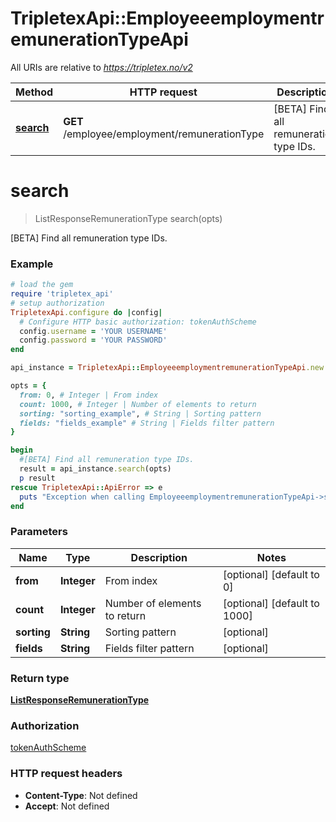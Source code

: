 # TripletexApi::EmployeeemploymentremunerationTypeApi

All URIs are relative to *https://tripletex.no/v2*

Method | HTTP request | Description
------------- | ------------- | -------------
[**search**](EmployeeemploymentremunerationTypeApi.md#search) | **GET** /employee/employment/remunerationType | [BETA] Find all remuneration type IDs.


# **search**
> ListResponseRemunerationType search(opts)

[BETA] Find all remuneration type IDs.



### Example
```ruby
# load the gem
require 'tripletex_api'
# setup authorization
TripletexApi.configure do |config|
  # Configure HTTP basic authorization: tokenAuthScheme
  config.username = 'YOUR USERNAME'
  config.password = 'YOUR PASSWORD'
end

api_instance = TripletexApi::EmployeeemploymentremunerationTypeApi.new

opts = { 
  from: 0, # Integer | From index
  count: 1000, # Integer | Number of elements to return
  sorting: "sorting_example", # String | Sorting pattern
  fields: "fields_example" # String | Fields filter pattern
}

begin
  #[BETA] Find all remuneration type IDs.
  result = api_instance.search(opts)
  p result
rescue TripletexApi::ApiError => e
  puts "Exception when calling EmployeeemploymentremunerationTypeApi->search: #{e}"
end
```

### Parameters

Name | Type | Description  | Notes
------------- | ------------- | ------------- | -------------
 **from** | **Integer**| From index | [optional] [default to 0]
 **count** | **Integer**| Number of elements to return | [optional] [default to 1000]
 **sorting** | **String**| Sorting pattern | [optional] 
 **fields** | **String**| Fields filter pattern | [optional] 

### Return type

[**ListResponseRemunerationType**](ListResponseRemunerationType.md)

### Authorization

[tokenAuthScheme](../README.md#tokenAuthScheme)

### HTTP request headers

 - **Content-Type**: Not defined
 - **Accept**: Not defined



